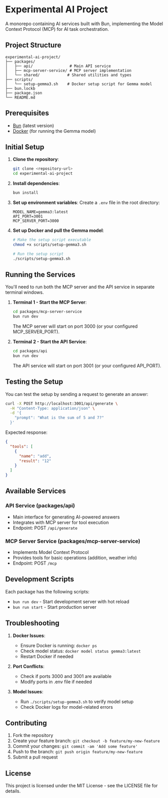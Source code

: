 # Experimental AI Project

A monorepo containing AI services built with Bun, implementing the Model Context Protocol (MCP) for AI task orchestration.

## Project Structure

```
experimental-ai-project/
├── packages/
│   ├── api/                # Main API service
│   ├── mcp-server-service/ # MCP server implementation
│   └── shared/            # Shared utilities and types
├── scripts/
│   └── setup-gemma3.sh    # Docker setup script for Gemma model
├── bun.lockb
├── package.json
└── README.md
```

## Prerequisites

- [Bun](https://bun.sh/) (latest version)
- [Docker](https://www.docker.com/) (for running the Gemma model)

## Initial Setup

1. **Clone the repository**:
   ```bash
   git clone <repository-url>
   cd experimental-ai-project
   ```

2. **Install dependencies**:
   ```bash
   bun install
   ```

3. **Set up environment variables**:
   Create a `.env` file in the root directory:
   ```env
   MODEL_NAME=gemma3:latest
   API_PORT=3001
   MCP_SERVER_PORT=3000
   ```

4. **Set up Docker and pull the Gemma model**:
   ```bash
   # Make the setup script executable
   chmod +x scripts/setup-gemma3.sh
   
   # Run the setup script
   ./scripts/setup-gemma3.sh
   ```

## Running the Services

You'll need to run both the MCP server and the API service in separate terminal windows.

1. **Terminal 1 - Start the MCP Server**:
   ```bash
   cd packages/mcp-server-service
   bun run dev
   ```
   The MCP server will start on port 3000 (or your configured MCP_SERVER_PORT).

2. **Terminal 2 - Start the API Service**:
   ```bash
   cd packages/api
   bun run dev
   ```
   The API service will start on port 3001 (or your configured API_PORT).

## Testing the Setup

You can test the setup by sending a request to generate an answer:

```bash
curl -X POST http://localhost:3001/api/generate \
  -H "Content-Type: application/json" \
  -d '{
    "prompt": "What is the sum of 5 and 7?"
  }'
```

Expected response:
```json
{
  "tools": [
    {
      "name": "add",
      "result": "12"
    }
  ]
}
```

## Available Services

### API Service (packages/api)
- Main interface for generating AI-powered answers
- Integrates with MCP server for tool execution
- Endpoint: POST `/api/generate`

### MCP Server Service (packages/mcp-server-service)
- Implements Model Context Protocol
- Provides tools for basic operations (addition, weather info)
- Endpoint: POST `/mcp`

## Development Scripts

Each package has the following scripts:
- `bun run dev` - Start development server with hot reload
- `bun run start` - Start production server

## Troubleshooting

1. **Docker Issues**:
   - Ensure Docker is running: `docker ps`
   - Check model status: `docker model status gemma3:latest`
   - Restart Docker if needed

2. **Port Conflicts**:
   - Check if ports 3000 and 3001 are available
   - Modify ports in .env file if needed

3. **Model Issues**:
   - Run `./scripts/setup-gemma3.sh` to verify model setup
   - Check Docker logs for model-related errors

## Contributing

1. Fork the repository
2. Create your feature branch: `git checkout -b feature/my-new-feature`
3. Commit your changes: `git commit -am 'Add some feature'`
4. Push to the branch: `git push origin feature/my-new-feature`
5. Submit a pull request

## License

This project is licensed under the MIT License - see the LICENSE file for details.
